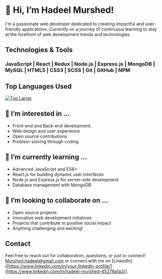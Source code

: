 # 👋 Hi, I’m Hadeel Murshed!
I'm a passionate web developer dedicated to creating impactful and user-friendly applications. Currently on a journey of continuous learning to stay at the forefront of web development trends and technologies.

## Technologies & Tools

### JavaScript | React | Redux | Node.js | Express.js | MongoDB | MySQL | HTML5 | CSS3 | SCSS | Git | GitHub | NPM 

## Top Languages Used

[![Top Langs](https://github-readme-stats.vercel.app/api/top-langs/?username=Hadeel-Mur&layout=compact)](https://github.com/Hadeel-Mur/github-readme-stats)



## 👀 I’m interested in ...
  

- Front-end and Back-end development.
- Web design and user experience
- Open source contributions
- Problem-solving through coding


## 🌱 I’m currently learning ...
  

- Advanced JavaScript and ES6+
- React.js for building dynamic user interfaces
- Node.js and Express.js for server-side development
- Database management with MongoDB


## 💞️ I’m looking to collaborate on ...
  

- Open source projects
- Innovative web development initiatives
- Projects that contribute to positive social impact
- Anything challenging and exciting!


## Contact

Feel free to reach out for collaboration, questions, or just to connect! [Murshed.hadeel@gmail.com](mailto:Murshed.hadeel@gmail.com) 
or connect with me on [LinkedIn]([https://www.linkedin.com/in/your-linkedin-profile/](https://www.linkedin.com/in/hadeel-murshed-45278a1a3/).


<!---
Hadeel-Mur/Hadeel-Mur is a ✨ special ✨ repository because its `README.md` (this file) appears on your GitHub profile.
You can click the Preview link to take a look at your changes.
--->
